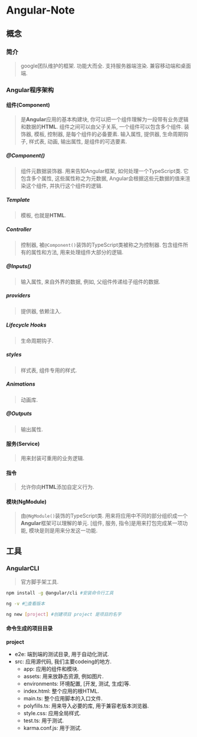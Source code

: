 # Angular-Note

## 概念

### 简介

> google团队维护的框架.
> 功能大而全.
> 支持服务器端渲染.
> 兼容移动端和桌面端.

### Angular程序架构

#### 组件(Component)

> 是**Angular**应用的基本构建块, 你可以把一个组件理解为一段带有业务逻辑和数据的**HTML**.
> 组件之间可以由父子关系, 一个组件可以包含多个组件.
> 装饰器, 模板, 控制器, 是每个组件的必备要素.
> 输入属性, 提供器, 生命周期钩子, 样式表, 动画, 输出属性, 是组件的可选要素.

##### @Component()

> 组件元数据装饰器.
> 用来告知Angular框架, 如何处理一个TypeScript类.
> 它包含多个属性, 这些属性称之为元数据, Angular会根据这些元数据的值来渲染这个组件, 并执行这个组件的逻辑.

##### Template

> 模板, 也就是**HTML**.

##### Controller

> 控制器, 被`@Component()`装饰的TypeScript类被称之为控制器.
> 包含组件所有的属性和方法, 用来处理组件大部分的逻辑.

##### @Inputs()

> 输入属性, 来自外界的数据, 例如, 父组件传递给子组件的数据.

##### providers

> 提供器, 依赖注入.

##### Lifecycle Hooks

> 生命周期钩子.

##### styles

> 样式表, 组件专用的样式.

##### Animations

> 动画库.

##### @Outputs

> 输出属性.

#### 服务(Service)

> 用来封装可重用的业务逻辑.

#### 指令

> 允许你向**HTML**添加自定义行为.

#### 模块(NgModule)

> 由`@NgModule()`装饰的TypeScript类.
> 用来将应用中不同的部分组织成一个**Angular**框架可以理解的单元.
> [组件, 服务, 指令]是用来打包完成某一项功能, 模块是则是用来分发这一功能.

## 工具

### AngularCLI

> 官方脚手架工具.

```bash
npm install -g @angular/cli #安装命令行工具

ng -v #查看版本

ng new [project] #创建项目 project 是项目的名字
```

#### 命令生成的项目目录

**project**
- e2e: 端到端的测试目录, 用于自动化测试.
- src: 应用源代码, 我们主要codeing的地方.
	- app: 应用的组件和模块.
	- assets: 用来放静态资源, 例如图片.
	- environments: 环境配置, [开发, 测试, 生成]等.
	- index.html: 整个应用的根HTML.
	- main.ts: 整个应用脚本的入口文件.
	- polyfills.ts: 用来导入必要的库, 用于兼容老版本浏览器.
	- style.css: 应用全局样式.
	- test.ts: 用于测试.
	- karma.conf.js: 用于测试.

